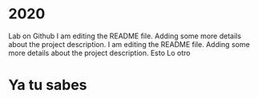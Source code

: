 # 2020
Lab on Github
I am editing the README file. Adding some more details about the project description.
I am editing the README file. Adding some more details about the project description.
Esto
Lo otro
# Ya tu sabes




